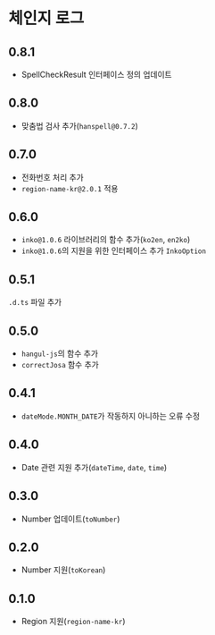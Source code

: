 # 체인지 로그
## 0.8.1
* SpellCheckResult 인터페이스 정의 업데이트

## 0.8.0
* 맞춤법 검사 추가(`hanspell@0.7.2`)

## 0.7.0
* 전화번호 처리 추가
* `region-name-kr@2.0.1` 적용

## 0.6.0
* `inko@1.0.6` 라이브러리의 함수 추가(`ko2en`, `en2ko`)
* `inko@1.0.6`의 지원을 위한 인터페이스 추가 `InkoOption`

## 0.5.1
`.d.ts` 파일 추가

## 0.5.0
* `hangul-js`의 함수 추가
* `correctJosa` 함수 추가

## 0.4.1
* `dateMode.MONTH_DATE`가 작동하지 아니하는 오류 수정

## 0.4.0
* Date 관련 지원 추가(`dateTime`, `date`, `time`)

## 0.3.0
* Number 업데이트(`toNumber`)

## 0.2.0
* Number 지원(`toKorean`)

## 0.1.0
* Region 지원(`region-name-kr`)
